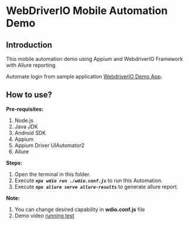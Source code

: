 # WebDriverIO Mobile Automation Demo

## Introduction
This mobile automation demo using Appium and WebdriverIO Framework with Allure reporting.

Automate login from sample application [WebdriverIO Demo App](https://github.com/webdriverio/native-demo-app).

## How to use?

**Pre-requisites:**
1. Node.js
2. Java JDK
3. Android SDK
4. Appium
5. Appium Driver UIAutomator2
6. Allure


**Steps:**
1. Open the terminal in this folder.
2. Execute ***`npx wdio run ./wdio.conf.js`*** to run this Automation.
3. Execute ***`npx allure serve allure-results`*** to generate allure report.


**Note:**
1. You can change desired capability in **wdio.conf.js** file
2. Demo video [running test](https://drive.google.com/file/d/14g_MWkLJxhb1iCfchK4rCrA1EFKW3X8l/view?usp=sharing)

